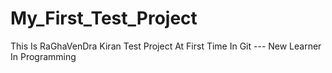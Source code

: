 # My_First_Test_Project
This Is RaGhaVenDra Kiran Test Project At First Time In Git     --- New Learner In Programming
